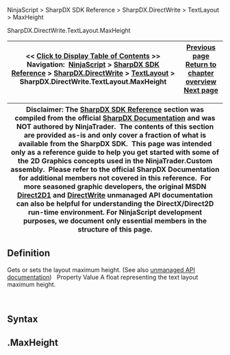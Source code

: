 ﻿
NinjaScript > SharpDX SDK Reference > SharpDX.DirectWrite > TextLayout > MaxHeight

SharpDX.DirectWrite.TextLayout.MaxHeight

| << [Click to Display Table of Contents](sharpdx_directwrite_textlayout_maxheight.md) >> **Navigation:**     [NinjaScript](ninjascript-1.md) > [SharpDX SDK Reference](sharpdx_sdk_reference-1.md) > [SharpDX.DirectWrite](sharpdx_directwrite-1.md) > [TextLayout](sharpdx_directwrite_textlayout-1.md) > SharpDX.DirectWrite.TextLayout.MaxHeight | [Previous page](sharpdx_directwrite_textlayout_getlinemetrics-1.md) [Return to chapter overview](sharpdx_directwrite_textlayout-1.md) [Next page](sharpdx_directwrite_textlayout_maxwidth-1.md) |
| --- | --- |

| Disclaimer: The [SharpDX SDK Reference](sharpdx_sdk_reference-1.md) section was compiled from the official [SharpDX Documentation](http://sharpdx.org/) and was NOT authored by NinjaTrader.  The contents of this section are provided as-is and only cover a fraction of what is available from the SharpDX SDK.  This page was intended only as a reference guide to help you get started with some of the 2D Graphics concepts used in the NinjaTrader.Custom assembly.  Please refer to the official SharpDX Documentation for additional members not covered in this reference.  For more seasoned graphic developers, the original MSDN [Direct2D1](https://msdn.microsoft.com/en-us/library/windows/desktop/dd370990.aspx) and [DirectWrite](https://msdn.microsoft.com/en-us/library/windows/desktop/dd368038.aspx) unmanaged API documentation can also be helpful for understanding the DirectX/Direct2D run-time environment. For NinjaScript development purposes, we document only essential members in the structure of this page. |
| --- |

## Definition
Gets or sets the layout maximum height. 
(See also [unmanaged API documentation](https://msdn.microsoft.com/en-us/library/dd316776.aspx))
 
Property Value
A float representing the text layout maximum height.  

 
## Syntax
## <TextLayout>.MaxHeight
## 
## 
